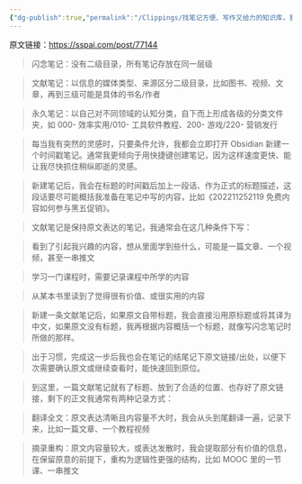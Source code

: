 ```yaml
---
{"dg-publish":true,"permalink":"/Clippings/找笔记方便、写作又给力的知识库，我是这么搭建出来的/","tags":["工具效率"]}
---
```



原文链接：https://sspai.com/post/77144

> 闪念笔记：没有二级目录，所有笔记存放在同一层级

> 文献笔记：以信息的媒体类型、来源区分二级目录，比如图书、视频、文章，再到三级可能是具体的书名/作者

> 永久笔记：以自己对不同领域的认知分类，自下而上形成各级的分类文件夹，如 000- 效率实用/010- 工具软件教程、200- 游戏/220- 营销发行

> 每当我有突然的灵感时，只要条件允许，我都会立即打开 Obsidian 新建一个时间戳笔记。通常我更倾向于用快捷键创建笔记，因为这样速度更快、能让我尽快抓住稍纵即逝的灵感。

> 新建笔记后，我会在标题的时间戳后加上一段话、作为正式的标题描述，这段话要尽可能概括我准备在笔记中写的内容，比如《202211252119 免费内容如何参与黑五促销》。

> 文献笔记是保持原文表达的笔记，我通常会在这几种条件下写：

> 看到了引起我兴趣的内容，想从里面学到些什么，可能是一篇文章、一个视频，甚至一串推文

> 学习一门课程时，需要记录课程中所学的内容

> 从某本书里读到了觉得很有价值、或很实用的内容

> 新建一条文献笔记后，如果原文自带标题，我会直接沿用原标题或将其译为中文，如果原文没有标题，我再根据内容概括一个标题，就像写闪念笔记时所做的那样。

> 出于习惯，完成这一步后我也会在笔记的结尾记下原文链接/出处，以便下次需要确认原文或继续查看时，能快速回到原位。

> 到这里，一篇文献笔记就有了标题、放到了合适的位置、也存好了原文链接，剩下的正文我通常有两种记录方式：

> 翻译全文：原文表达清晰且内容量不大时，我会从头到尾翻译一遍，记录下来，比如一篇文章、一个教程视频

> 摘录重构：原文内容量较大，或表达发散时，我会提取部分有价值的信息，在保留原意的前提下，重构为逻辑性更强的结构，比如 MOOC 里的一节课、一串推文
